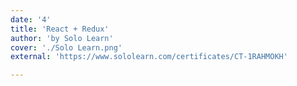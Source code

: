 ```yaml
---
date: '4'
title: 'React + Redux'
author: 'by Solo Learn'
cover: './Solo Learn.png'
external: 'https://www.sololearn.com/certificates/CT-1RAHMOKH'

---
```


